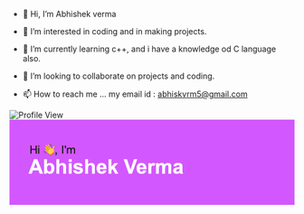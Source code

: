- 👋 Hi, I’m Abhishek verma
- 👀 I’m interested in coding and in making projects.
- 🌱 I’m currently learning c++, and i have a knowledge od C language also.
- 💞️ I’m looking to collaborate on  projects and coding.

- 📫 How to reach me ...
my email id : abhiskvrm5@gmail.com

![Profile View](https://komarev.com/ghpvc/?username=Abhiskvrm)
![Header Image](Unknown.png)
